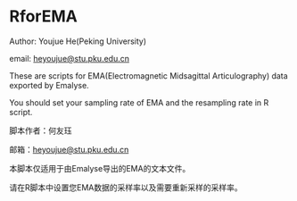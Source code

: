 # RforEMA

Author: Youjue He(Peking University)

email: heyoujue@stu.pku.edu.cn

These are scripts for EMA(Electromagnetic Midsagittal Articulography) data exported by Emalyse.

You should set your sampling rate of EMA and the resampling rate in R script.

脚本作者：何友珏

邮箱：heyoujue@stu.pku.edu.cn

本脚本仅适用于由Emalyse导出的EMA的文本文件。

请在R脚本中设置您EMA数据的采样率以及需要重新采样的采样率。
